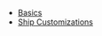 * [Basics](https://github.com/haslo/space4x/blob/master/basics.md)
* [Ship Customizations](https://github.com/haslo/space4x/blob/master/ship_customizations.md)